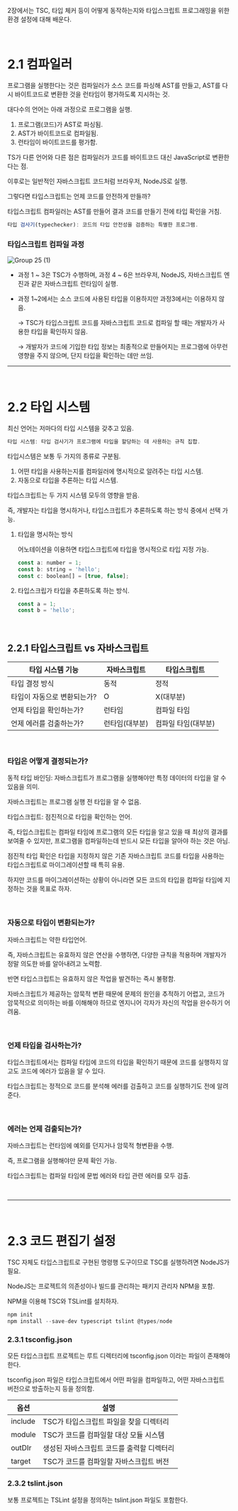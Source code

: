 2장에서는 TSC, 타입 체커 등이 어떻게 동작하는지와 타입스크립트 프로그래밍을 위한 환경 설정에 대해 배운다.

<br/>  

# 2.1 컴파일러

프로그램을 실행한다는 것은 컴파일러가 소스 코드를 파싱해 AST를 만들고, AST를 다시 바이트코드로 변환한 것을 런타임이 평가하도록 지시하는 것.

대다수의 언어는 아래 과정으로 프로그램을 실행.

1. 프로그램(코드)가 AST로 파싱됨.
2. AST가 바이트코드로 컴파일됨.
3. 런타임이 바이트코드를 평가함.

TS가 다른 언어와 다른 점은 컴파일러가 코드를 바이트코드 대신 JavaScript로 변환한다는 점.

이후로는 일반적인 자바스크립트 코드처럼 브라우저, NodeJS로 실행.

그렇다면 타입스크립트는 언제 코드를 안전하게 만들까?

타입스크립트 컴파일러는 AST를 만들어 결과 코드를 만들기 전에 타입 확인을 거침.

```jsx
타입 검사기(typechecker): 코드의 타입 안전성을 검증하는 특별한 프로그램.
```

### 타입스크립트 컴파일 과정

![Group 25 (1)](https://user-images.githubusercontent.com/48905932/216357914-c9b34769-503b-42ef-b918-2c6305b5ce4e.png)

- 과정 1 ~ 3은 TSC가 수행하며, 과정 4 ~ 6은 브라우저, NodeJS, 자바스크립트 엔진과 같은 자바스크립트 런타임이 실행.
- 과정 1~2에서는 소스 코드에 사용된 타입을 이용하지만 과정3에서는 이용하지 않음.
    
    → TSC가 타입스크립트 코드를 자바스크립트 코드로 컴파일 할 때는 개발자가 사용한 타입을 확인하지 않음.
    
    → 개발자가 코드에 기입한 타입 정보는 최종적으로 만들어지는 프로그램에 아무런 영향을 주지 않으며, 단지 타입을 확인하는 데만 쓰임.
    
---

<br/>  

# 2.2 타입 시스템

최신 언어는 저마다의 타입 시스템을 갖추고 있음.

```jsx
타입 시스템: 타입 검사기가 프로그램에 타입을 할당하는 데 사용하는 규칙 집합.
```

타입시스템은 보통 두 가지의 종류로 구분됨.

1. 어떤 타입을 사용하는지를 컴파일러에 명시적으로 알려주는 타입 시스템.
2. 자동으로 타입을 추론하는 타입 시스템.

타입스크립트는 두 가지 시스템 모두의 영향을 받음.

즉, 개발자는 타입을 명시하거나, 타입스크립트가 추론하도록 하는 방식 중에서 선택 가능.

1. 타입을 명시하는 방식
    
    어노테이션을 이용하면 타입스크립트에 타입을 명시적으로 타입 지정 가능.
    
    ```jsx
    const a: number = 1;
    const b: string = 'hello';
    const c: boolean[] = [true, false];  
    ```
    
2. 타입스크립가 타입을 추론하도록 하는 방식.
    
    ```jsx
    const a = 1;
    const b = 'hello';
    ```
    
<br/>    

## 2.2.1 타입스크립트 vs 자바스크립트

| 타입 시스템 기능 | 자바스크립트 | 타입스크립트 |
| --- | --- | --- |
| 타입 결정 방식 | 동적 | 정적 |
| 타입이 자동으로 변환되는가? | O | X(대부분) |
| 언제 타입을 확인하는가? | 런타임 | 컴파일 타임 |
| 언제 에러를 검출하는가? | 런타임(대부분) | 컴파일 타임(대부분) |   

<br/>  

### 타입은 어떻게 결정되는가?

동적 타입 바인딩: 자바스크립트가 프로그램을 실행해야만 특정 데이터의 타입을 알 수 있음을 의미.

자바스크립트는 프로그램 실행 전 타입을 알 수 없음.

타입스크립트: 점진적으로 타입을 확인하는 언어.

즉, 타입스크립트는 컴파일 타임에 프로그램의 모든 타입을 알고 있을 때 최상의 결과를 보여줄 수 있지만, 프로그램을 컴파일하는데 반드시 모든 타입을 알아야 하는 것은 아님.

점진적 타입 확인은 타입을 지정하지 않은 기존 자바스크립트 코드를 타입을 사용하는 타입스크립트로 마이그레이션할 때 특히 유용.

하지만 코드를 마이그레이션하는 상황이 아니라면 모든 코드의 타입을 컴파일 타임에 지정하는 것을 목표로 하자.    

<br/>  


### 자동으로 타입이 변환되는가?    

자바스크립트는 약한 타입언어.

즉, 자바스크립트는 유효하지 않은 연산을 수행하면, 다양한 규칙을 적용하며 개발자가 정말 의도한 바를 알아내려고 노력함.

반면 타입스크립트는 유효하지 않은 작업을 발견하는 즉시 불평함.

자바스크립트가 제공하는 암묵적 변환 때문에 문제의 원인을 추적하기 어렵고, 코드가 암묵적으로 의미하는 바를 이해해야 하므로 엔지니어 각자가 자신의 작업을 완수하기 어려움.    

<br/>  

### 언제 타입을 검사하는가?

타입스크립트에서는 컴파일 타임에 코드의 타입을 확인하기 때문에 코드를 실행하지 않고도 코드에 에러가 있음을 알 수 있다.

타입스크립트는 정적으로 코드를 분석해 에러를 검출하고 코드를 실행하기도 전에 알려준다.

<br/>  

### 에러는 언제 검출되는가?

자바스크립트는 런타임에 예외를 던지거나 암묵적 형변환을 수행.

즉, 프로그램을 실행해야만 문제 확인 가능.

타입스크립트는 컴파일 타임에 문법 에러와 타입 관련 에러를 모두 검출.    

<br/>  

---

<br/>  

# 2.3 코드 편집기 설정

TSC 자체도 타입스크립트로 구현된 명령행 도구이므로 TSC를 실행하려면 NodeJS가 필요.

NodeJS는 프로젝트의 의존성이나 빌드를 관리하는 패키지 관리자 NPM을 포함.

NPM을 이용해 TSC와 TSLint를 설치하자.

```jsx
npm init
npm install --save-dev typescript tslint @types/node
```

### 2.3.1 tsconfig.json

모든 타입스크립트 프로젝트는 루트 디렉터리에 tsconfig.json 이라는 파일이 존재해야 한다.

tsconfig.json 파일은 타입스크립트에서 어떤 파일을 컴파일하고, 어떤 자바스크립트 버전으로 방출하는지 등을 정의함.

| 옵션 | 설명 |
| --- | --- |
| include | TSC가 타입스크립트 파일을 찾을 디렉터리 |
| module | TSC가 코드를 컴파일할 대상 모듈 시스템 |
| outDIr | 생성된 자바스크립트 코드를 출력할 디렉터리 |
| target | TSC가 코드를 컴파일할 자바스크립트 버전 |

### 2.3.2 tslint.json

보통 프로젝트는 TSLint 설정을 정의하는 tslint.json 파일도 포함한다.
